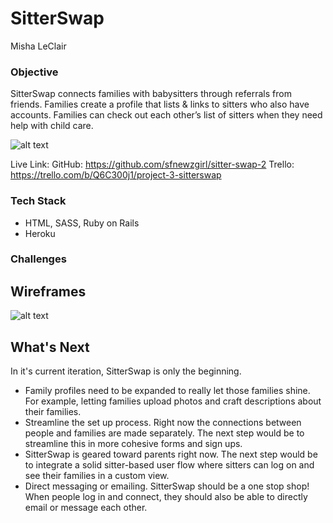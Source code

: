 # SitterSwap
Misha LeClair

### Objective

SitterSwap connects families with babysitters through referrals from friends. Families create a profile that lists & links to sitters who also have accounts. Families can check out each other’s list of sitters when they need help with child care.

![alt text](http://i.imgur.com/jqORQpV.png)

Live Link:
GitHub: https://github.com/sfnewzgirl/sitter-swap-2
Trello: https://trello.com/b/Q6C300j1/project-3-sitterswap

### Tech Stack
* HTML, SASS, Ruby on Rails
* Heroku

### Challenges




## Wireframes

![alt text]()

## What's Next
In it's current iteration, SitterSwap is only the beginning.
* Family profiles need to be expanded to really let those families shine. For example, letting families upload photos and craft descriptions about their families.
* Streamline the set up process. Right now the connections between people and families are made separately. The next step would be to streamline this in more cohesive forms and sign ups.
* SitterSwap is geared toward parents right now. The next step would be to integrate a solid sitter-based user flow where sitters can log on and see their families in a custom view.
* Direct messaging or emailing. SitterSwap should be a one stop shop! When people log in and connect, they should also be able to directly email or message each other.

